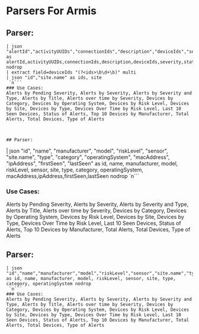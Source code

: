 # Parsers For Armis

## Parser:
```
| json "alertId","activityUUIDs","connectionIds","description","deviceIds","severity","status","time","title","type" as alertId,activityUUIDs,connectionIds,description,deviceIds,severity,status,time,title,type nodrop
| extract field=deviceIds "(?<ids>\b\d+\b)" multi
| json "id","site.name" as ids, site
 `n```
### Use Cases:
Alerts by Pending Severity, Alerts by Severity, Alerts by Severity and Type, Alerts by Title, Alerts over time by Severity, Devices by Category, Devices by Operating System, Devices by Risk Level, Devices by Site, Devices by Type, Devices Over Time by Risk Level, Last 10 Seen Devices, Status of Alerts, Top 10 Devices by Manufacturer, Total Alerts, Total Devices, Type of Alerts



## Parser:
```
| json "id", "name", "manufacturer", "model", "riskLevel", "sensor", "site.name", "type", "category", "operatingSystem", "macAddress", "ipAddress", "firstSeen", "lastSeen" as id, name, manufacturer, model, riskLevel, sensor, site, type, category, operatingSystem, macAddress,ipAddress,firstSeen,lastSeen nodrop
 `n```
### Use Cases:
Alerts by Pending Severity, Alerts by Severity, Alerts by Severity and Type, Alerts by Title, Alerts over time by Severity, Devices by Category, Devices by Operating System, Devices by Risk Level, Devices by Site, Devices by Type, Devices Over Time by Risk Level, Last 10 Seen Devices, Status of Alerts, Top 10 Devices by Manufacturer, Total Alerts, Total Devices, Type of Alerts



## Parser:
```
| json "id","name","manufacturer","model","riskLevel","sensor","site.name","type","category","operatingSystem" as id, name, manufacturer, model, riskLevel, sensor, site, type, category, operatingSystem nodrop
 `n```
### Use Cases:
Alerts by Pending Severity, Alerts by Severity, Alerts by Severity and Type, Alerts by Title, Alerts over time by Severity, Devices by Category, Devices by Operating System, Devices by Risk Level, Devices by Site, Devices by Type, Devices Over Time by Risk Level, Last 10 Seen Devices, Status of Alerts, Top 10 Devices by Manufacturer, Total Alerts, Total Devices, Type of Alerts


